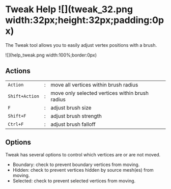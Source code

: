 # Tweak Help ![](tweak_32.png width:32px;height:32px;padding:0px)

The Tweak tool allows you to easily adjust vertex positions with a brush.

![](help_tweak.png width:100%;border:0px)

## Actions

|  |  |  |
| --- | --- | --- |
| `Action` | : | move all vertices within brush radius |
| `Shift+Action` | : | move only selected vertices within brush radius |
| `F` | : | adjust brush size |
| `Shift+F` | : | adjust brush strength |
| `Ctrl+F` | : | adjust brush falloff |

## Options

Tweak has several options to control which vertices are or are not moved.

- Boundary: check to prevent boundary vertices from moving.
- Hidden: check to prevent vertices hidden by source mesh(es) from moving.
- Selected: check to prevent selected vertices from moving.
